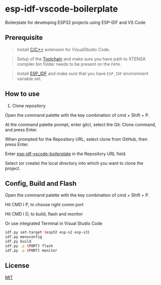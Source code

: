# esp-idf-vscode-boilerplate
Boilerplate for developing ESP32 projects using ESP-IDF and VS Code

## Prerequisite
  > Install [C/C++](https://marketplace.visualstudio.com/items?itemName=ms-vscode.cpptools) extension for VisualStudio Code.

  > Setup of the [Toolchain](https://docs.espressif.com/projects/esp-idf/en/release-v3.0/get-started/index.html#setup-toolchain) and make sure you have path to XTENSA compiler _bin_ folder needs to be present on the `PATH`.  
  
  > Install [ESP_IDF](https://docs.espressif.com/projects/esp-idf/en/release-v3.0/get-started/index.html#get-esp-idf) and make sure that you have `ESP_IDF` environment variable set.

## How to use

1. Clone repository

Open the command palette with the key combination of cmd + Shift + P.

At the command palette prompt, enter gitcl, select the Git: Clone command, and press Enter.

When prompted for the Repository URL, select clone from GitHub, then press Enter.

Enter [esp-idf-vscode-boilerplate](https://github.com/nechry/esp-idf-vscode-boilerplate.git) in the Repository URL field.

Select (or create) the local directory into which you want to clone the project.

## Config, Build and Flash

Open the command palette with the key combination of cmd + Shift + P.

Hit CMD I P, to choose right comm port

Hit CMD I D, to build, flash and monitor

Or use integrated Terminal in Visual Studio Code

```bash
idf.py set-target (esp32 esp-s2 esp-s3)
idf.py menuconfig
idf.py build
idf.py -p (PORT) flash
idf.py -p (PORT) monitor
```

## License

[MIT](LICENSE)
